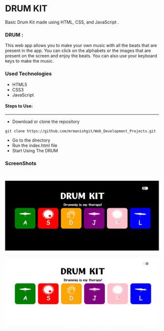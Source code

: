 <h1>DRUM KIT</h1>

<p>Basic Drum Kit made using HTML, CSS, and JavaScript .</p>

### DRUM :

<p>This web app allows you to make your own music with all the beats that are present in the app. You can click on the alphabets or the images that are present on the screen and enjoy the beats. You can also use your keyboard keys to make the music.</p>

<h3>Used Technologies</h3>
<ul>
  <li>HTML5</li>
  <li>CSS3</li>
  <li>JavaScript</li>
</ul>

#### Steps to Use:

---

- Download or clone the repository

```
git clone https://github.com/mrmanishgit/Web_Development_Projects.git
```

- Go to the directory
- Run the index.html file
- Start Using The DRUM

<h3>ScreenShots</h3>
<br>

![demo-dark](./images/drumkit(dark).PNG)

![demo-light](./images/drumkit(light).PNG)
